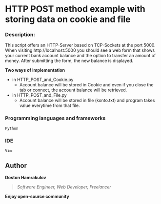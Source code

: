 # HTTP POST method example with storing data on cookie and file

### Description:
This script offers an HTTP-Server based on TCP-Sockets at the port 5000. When visiting http://localhost:5000 you should see a web form that shows your current bank account balance and the option to transfer an amount of money. After submitting the form, the new balance is displayed.

**Two ways of Implementation**
* in HTTP_POST_and_Cookie.py
    * Account balance will be stored in Cookie and even if you close the tab or connect, the account balance will be retrieved.
* in HTTP_POST_and_File.py
    * Account balance will be stored in file (konto.txt) and program takes value everytime from that file.


### Programming languages and frameworks
```[Python]
Python
```

### IDE
```[Vim]
Vim
```

## Author
**Doston Hamrakulov**
>*Software Engineer, Web Developer, Freelancer*

**Enjoy open-source community**
